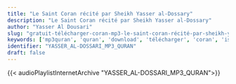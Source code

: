 ```yaml
---
title: "Le Saint Coran récité par Sheikh Yasser al-Dossary"
description: "Le Saint Coran récité par Sheikh Yasser al-Dossary"
author: "Yasser Al Dousari"
slug: "gratuit-télécharger-coran-mp3-le-saint-coran-récité-par-sheikh-yasser-al-dossary"
keywords: ['mp3quran', 'quran', 'download', 'télécharger', 'coran', 'islam', 'yasser', 'al-dossari', 'yassir', 'aldossari', 'dossari', 'recitation', 'ياسر', 'الدوسري', 'قرآن', 'مصحف', 'مرتل', 'مجود', 'القرآن', 'الكريم', 'المصحف', 'المرتل', 'المجود', 'إسلام', 'ياسر', 'الدسري', 'تحميل']
identifier: "YASSER_AL-DOSSARI_MP3_QURAN"
draft: false
---
```


{{< audioPlaylistInternetArchive "YASSER_AL-DOSSARI_MP3_QURAN">}}
